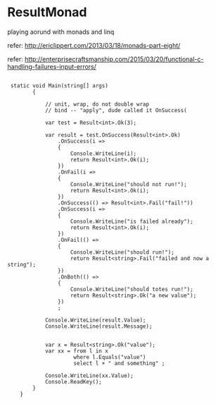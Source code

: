 # ResultMonad
playing aorund with monads and linq

refer: http://ericlippert.com/2013/03/18/monads-part-eight/

refer: http://enterprisecraftsmanship.com/2015/03/20/functional-c-handling-failures-input-errors/
<pre><code>
 static void Main(string[] args)
        {
            
            // unit, wrap, do not double wrap
            // bind -- "apply", dude called it OnSuccess(

            var test = Result&lt;int&gt;.Ok(3);

            var result = test.OnSuccess(Result&lt;int&gt;.Ok)
                .OnSuccess(i =&gt;
                {
                    Console.WriteLine(i);
                    return Result&lt;int&gt;.Ok(i);
                })
                .OnFail(i =&gt;
                {
                    Console.WriteLine("should not run!");
                    return Result&lt;int&gt;.Ok(i);
                })
                .OnSuccess(() =&gt; Result&lt;int&gt;.Fail("fail!"))
                .OnSuccess(i =&gt;
                {
                    Console.WriteLine("is failed already");
                    return Result&lt;int&gt;.Ok(i);
                })
                .OnFail(() =&gt;
                {
                    Console.WriteLine("should run!");
                    return Result&lt;string&gt;.Fail("failed and now a string");
                })
                .OnBoth(() =&gt;
                {
                    Console.WriteLine("should totes run!");
                    return Result&lt;string&gt;.Ok("a new value");
                })
                ;

            Console.WriteLine(result.Value);
            Console.WriteLine(result.Message);


            var x = Result&lt;string&gt;.Ok("value");
            var xx = from l in x 
                     where l.Equals("value")
                     select l + " and something" ;
            
            Console.WriteLine(xx.Value);
            Console.ReadKey();
        }
    }
    </code></pre>
